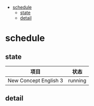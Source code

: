 - [schedule](#schedule)
  - [state](#state)
  - [detail](#detail)

# schedule

## state

| 项目                  | 状态    |
| --------------------- | ------- |
| New Concept English 3 | running |


## detail

